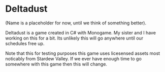 # Deltadust

(Name is a placeholder for now, until we think of something better).

Deltadust is a game created in C# with Monogame. My sister and I have working on this for a bit. Its unlikely this will go anywhere until our schedules free up.

Note that this for testing purposes this game uses licesensed assets most noticably from Stardew Valley. If we ever have enough time to go somewhere with this game then this will change.
